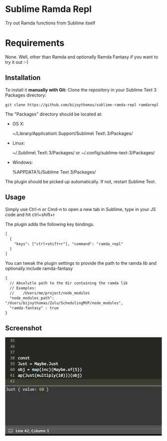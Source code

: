 Sublime Ramda Repl
=========================
Try out Ramda functions from Sublime itself

Requirements
============
None. Well, other than Ramda and optionally Ramda Fantasy if you want to try it out :-)

Installation
------------
To install it **manually with Git:** Clone the repository in your Sublime Text 3 Packages directory:

    git clone https://github.com/bijoythomas/sublime-ramda-repl ramdarepl


The "Packages" directory should be located at:

* OS X:

    ~/Library/Application\ Support/Sublime\ Text\ 3/Packages/

* Linux:

    ~/.Sublime\ Text\ 3/Packages/
    or
    ~/.config/sublime-text-3/Packages/

* Windows:

    %APPDATA%/Sublime Text 3/Packages/


The plugin should be picked up automatically. If not, restart Sublime Text.

Usage
-----
Simply use Ctrl-n or Cmd-n to open a new tab in Sublime, type in your JS code
and hit ctrl+shift+r

The plugin adds the following key bindings.

```
[
  {
    "keys": ["ctrl+shift+r"], "command": "ramda_repl"
  }
]
```

You can tweak the plugin settings to provide the path to the ramda lib and
optionally include ramda-fantasy

```
{
  // Absolutle path to the dir containing the ramda lib
  // Examples:
  //    /Users/me/project/node_modules
  "node_modules_path": "/Users/bijoythomas/Zulu/SchedulingMVP/node_modules",
  "ramda-fantasy" : true
}
```

Screenshot
---------
![Results](https://github.com/bijoythomas/sublime-ramda-repl/blob/master/screenshot.png)
